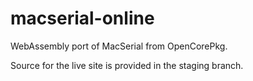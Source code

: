 # macserial-online
WebAssembly port of MacSerial from OpenCorePkg.

Source for the live site is provided in the staging branch.
